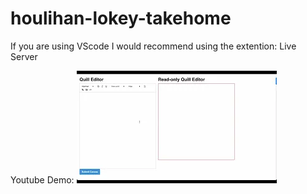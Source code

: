 # houlihan-lokey-takehome

If you are using VScode I would recommend using the extention: Live Server

Youtube Demo:
[![Youtube Demo for HL Takehome](images/hl-takehome-demo-thumbnail.webp)](https://youtu.be/amlm-kFbEM0)
